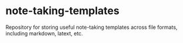 # note-taking-templates
Repository for storing useful note-taking templates across file formats, including markdown, latext, etc.
